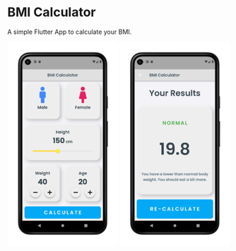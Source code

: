 # BMI Calculator

A simple Flutter App to calculate your BMI.


<p float="left">
  <img src="./images/Screenshot_1646325233_google-pixel5-justblack-portrait.png" width="250" />
  <img src="./images/Screenshot_1646325263_google-pixel5-justblack-portrait.png" width="250" /> 
</p>
